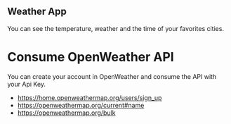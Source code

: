 ## Weather App

You can see the temperature, weather and the time of your favorites cities.

# Consume OpenWeather API
You can create your account in OpenWeather and consume the API with your Api Key.

* https://home.openweathermap.org/users/sign_up
* https://openweathermap.org/current#name
* https://openweathermap.org/bulk

